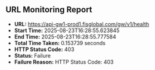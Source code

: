 ## URL Monitoring Report

- **URL:** https://api-gw1-prod1.fisglobal.com/gw/v1/health
- **Start Time:** 2025-08-23T16:28:55.623845
- **End Time:** 2025-08-23T16:28:55.777584
- **Total Time Taken:** 0.153739 seconds
- **HTTP Status Code:** 403
- **Status:** Failure
- **Failure Reason:** HTTP Status Code: 403
